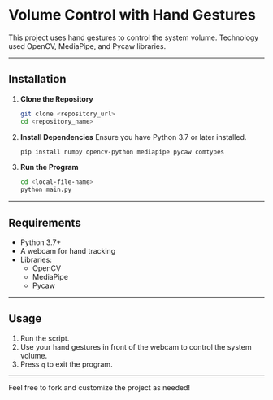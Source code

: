 # Volume Control with Hand Gestures

This project uses hand gestures to control the system volume. 
Technology used OpenCV, MediaPipe, and Pycaw libraries.

---

## Installation

1. **Clone the Repository**
   ```bash
   git clone <repository_url>
   cd <repository_name>
   ```

2. **Install Dependencies**
   Ensure you have Python 3.7 or later installed.
   ```bash
   pip install numpy opencv-python mediapipe pycaw comtypes
   ```

3. **Run the Program**
   ```bash
   cd <local-file-name> 
   python main.py
   ```

---

## Requirements

- Python 3.7+
- A webcam for hand tracking
- Libraries:
  - OpenCV
  - MediaPipe
  - Pycaw

---

## Usage

1. Run the script.
2. Use your hand gestures in front of the webcam to control the system volume.
3. Press `q` to exit the program.

---

Feel free to fork and customize the project as needed!

